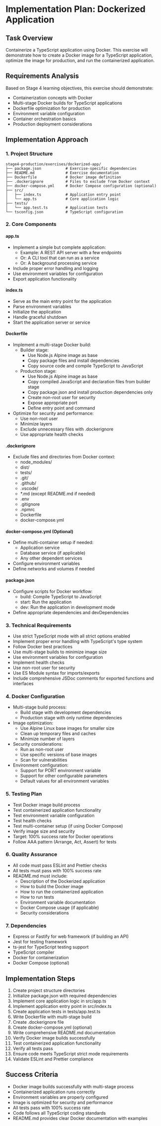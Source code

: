 # Implementation Plan: Dockerized Application

## Task Overview

Containerize a TypeScript application using Docker. This exercise will demonstrate how to create a Docker image for a TypeScript application, optimize the image for production, and run the containerized application.

## Requirements Analysis

Based on Stage 4 learning objectives, this exercise should demonstrate:

- Containerization concepts with Docker
- Multi-stage Docker builds for TypeScript applications
- Dockerfile optimization for production
- Environment variable configuration
- Container orchestration basics
- Production deployment considerations

## Implementation Approach

### 1. Project Structure

```
stage4-production/exercises/dockerized-app/
├── package.json           # Exercise-specific dependencies
├── README.md              # Exercise documentation
├── Dockerfile             # Docker image definition
├── .dockerignore          # Files to exclude from Docker context
├── docker-compose.yml     # Docker Compose configuration (optional)
├── src/
│   ├── index.ts           # Application entry point
│   └── app.ts             # Core application logic
├── tests/
│   └── app.test.ts        # Application tests
└── tsconfig.json          # TypeScript configuration
```

### 2. Core Components

#### app.ts

- Implement a simple but complete application:
  - Example: A REST API server with a few endpoints
  - Or: A CLI tool that can run as a service
  - Or: A background processing service
- Include proper error handling and logging
- Use environment variables for configuration
- Export application functionality

#### index.ts

- Serve as the main entry point for the application
- Parse environment variables
- Initialize the application
- Handle graceful shutdown
- Start the application server or service

#### Dockerfile

- Implement a multi-stage Docker build:
  - Builder stage:
    - Use Node.js Alpine image as base
    - Copy package files and install dependencies
    - Copy source code and compile TypeScript to JavaScript
  - Production stage:
    - Use Node.js Alpine image as base
    - Copy compiled JavaScript and declaration files from builder stage
    - Copy package.json and install production dependencies only
    - Create non-root user for security
    - Expose appropriate port
    - Define entry point and command
- Optimize for security and performance:
  - Use non-root user
  - Minimize layers
  - Exclude unnecessary files with .dockerignore
  - Use appropriate health checks

#### .dockerignore

- Exclude files and directories from Docker context:
  - node_modules/
  - dist/
  - tests/
  - .git/
  - .github/
  - .vscode/
  - \*.md (except README.md if needed)
  - .env
  - .gitignore
  - .npmrc
  - Dockerfile
  - docker-compose.yml

#### docker-compose.yml (Optional)

- Define multi-container setup if needed:
  - Application service
  - Database service (if applicable)
  - Any other dependent services
- Configure environment variables
- Define networks and volumes if needed

#### package.json

- Configure scripts for Docker workflow:
  - build: Compile TypeScript to JavaScript
  - start: Run the application
  - dev: Run the application in development mode
- Define appropriate dependencies and devDependencies

### 3. Technical Requirements

- Use strict TypeScript mode with all strict options enabled
- Implement proper error handling with TypeScript's type system
- Follow Docker best practices
- Use multi-stage builds to minimize image size
- Use environment variables for configuration
- Implement health checks
- Use non-root user for security
- Use ES Module syntax for imports/exports
- Include comprehensive JSDoc comments for exported functions and interfaces

### 4. Docker Configuration

- Multi-stage build process:
  - Build stage with development dependencies
  - Production stage with only runtime dependencies
- Image optimization:
  - Use Alpine Linux base images for smaller size
  - Clean up temporary files and caches
  - Minimize number of layers
- Security considerations:
  - Run as non-root user
  - Use specific versions of base images
  - Scan for vulnerabilities
- Environment configuration:
  - Support for PORT environment variable
  - Support for other configurable parameters
  - Default values for all environment variables

### 5. Testing Plan

- Test Docker image build process
- Test containerized application functionality
- Test environment variable configuration
- Test health checks
- Test multi-container setup (if using Docker Compose)
- Verify image size and security
- Target: 100% success rate for Docker operations
- Follow AAA pattern (Arrange, Act, Assert) for tests

### 6. Quality Assurance

- All code must pass ESLint and Prettier checks
- All tests must pass with 100% success rate
- README.md must include:
  - Description of the Dockerized application
  - How to build the Docker image
  - How to run the containerized application
  - How to run tests
  - Environment variable documentation
  - Docker Compose usage (if applicable)
  - Security considerations

### 7. Dependencies

- Express or Fastify for web framework (if building an API)
- Jest for testing framework
- ts-jest for TypeScript testing support
- TypeScript compiler
- Docker for containerization
- Docker Compose (optional)

## Implementation Steps

1. Create project structure directories
2. Initialize package.json with required dependencies
3. Implement core application logic in src/app.ts
4. Implement application entry point in src/index.ts
5. Create application tests in tests/app.test.ts
6. Write Dockerfile with multi-stage build
7. Create .dockerignore file
8. Create docker-compose.yml (optional)
9. Write comprehensive README.md documentation
10. Verify Docker image builds successfully
11. Test containerized application functionality
12. Verify all tests pass
13. Ensure code meets TypeScript strict mode requirements
14. Validate ESLint and Prettier compliance

## Success Criteria

- Docker image builds successfully with multi-stage process
- Containerized application runs correctly
- Environment variables are properly configured
- Image is optimized for security and performance
- All tests pass with 100% success rate
- Code follows all TypeScript coding standards
- README.md provides clear Docker documentation with examples
